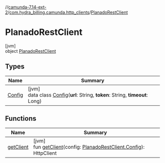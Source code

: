 //[camunda-7.14-ext-2](../../../index.md)/[com.hydra_billing.camunda.http_clients](../index.md)/[PlanadoRestClient](index.md)

# PlanadoRestClient

[jvm]\
object [PlanadoRestClient](index.md)

## Types

| Name | Summary |
|---|---|
| [Config](-config/index.md) | [jvm]<br>data class [Config](-config/index.md)(**url**: String, **token**: String, **timeout**: Long) |

## Functions

| Name | Summary |
|---|---|
| [getClient](get-client.md) | [jvm]<br>fun [getClient](get-client.md)(config: [PlanadoRestClient.Config](-config/index.md)): HttpClient |
